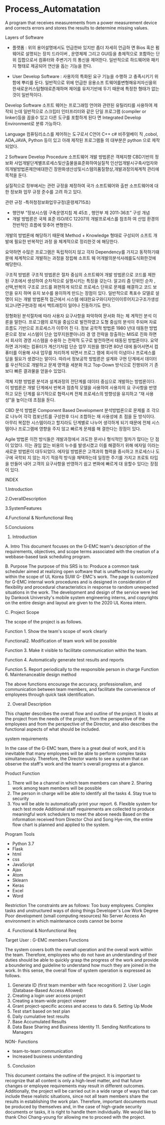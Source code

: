 # Process_Automatation
A program that receives measurements from a power measurement device and corrects errors and stores the results to determine missing values.

Layers of Software
- 플랫폼 : 위의 용어설명에서도 언급한바 있지만 좀더 자세히 언급하 면 Bios 혹은 펌웨어로 설명되는 장치 드라이버 , 운영체제 그리고
GUI등을 총체적으로 포함하는 단위 집합으로서 컴퓨터와 주변기기 의 통신을 제어한다. 일반적으로 하드웨어와 패키지 형태로 제공되어 연산을 돕는 기능을 한다.

- User Develop Software : 사용자의 특화된 요구 기능을 수행하 고 충족시키기 위함에 뿌리를 둔다. 일반적으로 위에 언급한 응용소프 트웨어를변형해유저자신을위한새로운커스텀형태로존재하며 제어를 유저기반에 두기 때문에 특정한 형태가 없는것이 일반적이다.

Develop Software
소프트 웨어는 프로그래밍 언어와 관련된 유틸리티를 사용하여 제작되 는데 일반적으로 스크립터 인터프리터와 같은 단일 프로그램 (compiler or linker)등을 꼽을수 있고 다른 도구를 포함하게 된다 면 Integrated Develop Environment로 분류 가능하다.

Language
컴퓨팅리소스를 제어하는 도구로서 C언어 C++ c# 비주얼베이
직 ,cobol, ADA,JAVA, Python 등이 있고 아래 제작된 프로그램들 의 대부분은 python 으로 제작되었다.

2 Software Develop Procedure
소프트웨어 개발 방법론은 객체지향 CBD기반의 정보화 사업개발단계별프로세스및산출물을표준화하여실질적 인산업개발시구축사업자와의개발방법론제안에대한긴 장완화생산성및시스템의품질향상,개발과정의체계적
관리에 목적을 둔다.

실질적으로 정부에서는 관련 규정을 제정하여 국가 소프트웨어와 출판 소프트웨어에 대한 정보화 업무 규정 준수를 고려 하고 있다.

관련 규정 -특허청정보화업무규정(훈령제715조)
- 행안부 “정보시스템 구축운영지침 제 45조 , 행안부 제 2011-36조”
구성 개념
- 개발 방법론은 국제 표준 ISO/IEC 12207의 개발프로세스를 참조하 여 산업 환경의 전반적인 흐름에 맞추어 변형한다.

개발의 방법론에 해당하기 때문에 Method + Knowledge 형태로 구성되어 소프트 개발에 필요한 반복적인 과정 을 체계적으로 정리한것
에 해당한다.

요약하면 수많은 프로그램은 독립적이지 않고 각자 Dependency를 가지고 동작하기떄문에 체계적으로 개발하는 과정을 정립해 소프트 웨 어개발의분석사례를도식화한것에해당한다.

구조적 방법론
구조적 방법론은 절차 중심의 소프트웨어 개발 방법론으로 코드를 제한 된 구조에서 생성하여 순차적으로 실행시키는 특징을 갖는다. 알고리 즘 단위인 순차 , 선택,반복의 구조로 코드를 펴현하게 되므로 프로세스 단위로 문제를 해결하고 코드 보안을 유지 하며 유지 보수를 용이하게 만드는 장점이 있다.
일반적으로 폭포수 모델로 설명이 되는 개발 방법론적 접근에서 시스템 에대한요구와디자인이이루어지고구조가생성되고나면구현과정 에서 백트래킹이 일어나 진동하기도 한다.

정형화된 분석절차에 따라 사용자 요구사항을 파악하여 문서화 하는 체 계적인 분석 이론을 말한다. 프로그램의 로직을 중심으로 발전하였고 도형 중심의 분석이 주되며 자료 흐름도 기반으로 프로세스가 이루어 진 다.
정보 공학적 방법론
1980 년대 태동한 방법론으로 정보 시스템이 단순 업무지원뿐아니라 경 영 전략을 창출하는 MIS로 진화 하면서 회사의 경영 시스템을 수용하 는 전략적 도구로 발전하면서 태동된 방법론이다.
요약하면 과거에는 컴퓨터가 계산기처럼 단순 업무 지원을 했다면 80년 대에 들어서면서 컴퓨터를 이용해 사내 업무를 처리하게 되면서 프로그 램에 회사의 이념이나 프로세스를 담을 필요가 생겼다는 말이다.
따라서 정보공학 방법론은 설계와 구현 단계에서 데이터를 우선적으로 개발하고 문제 영역을 세분화 하고 Top-Down 방식으로 진행되어 기 존보다 빠른 결과물을 얻을수 있었다.

객체 지향 방법론
분석과 설계과정의 전단계를 데이터 중심으로 개발하는 방법론이다.
이 방법론은 개발 단계에서 반복과 점층적 모델을 사용하여 사용자의 요 구사항을 반영하고 모든 단계를 유기적으로 협력시켜 전체 프로세스의 방향성을 유지하고 “재 사용성”을 높이는데 초점을 둔다.


CBD 분석 방법론
Component Based Development 분석방법론으로 문제를 조 각으로 나누어 각각 컴포넌트를 구성한후 다시 조합하는 재 사용성에 초 점을 둔 방식이다.
아무리 복잡한 시스템이라고 할지라도 단계별로 나누어 생각하게 되기 때문에 전체 시스템이나 프로그램에 영향을 주지 않고 빠르게 문제를 해 결한다는 장점이 있다.


Agile 방법론
이전 방식들은 개발과정에서 과도한 문서나 형식적인 절차가 많다는 단
점이 있었다.
이는 끊임 없는 비용의 누수를 발생시켰고 이를 해결하기 위해 에자일
이라는 새로운 방법론이 대두되었다.
에자일 방법론은 고객과의 협력을 중시하고 프로세스나 도구에 국학되 지 않는 자기 적응적 방식을 채택하는데 일정한 주기를 가지고 프로토 타입을 만들어 내어 고객의 요구사항을 반영하기 쉽고 변화에 빠르게 대 응할수 있다는 장점이 있다.

INDEX

1.Introduction 

2.OverallDescription

3.SystemFeatures

4.Functional & Nonfunctional Req 

5.Conclusions






1. Introduction

A. Intro
This document focuses on the G-EMC team's description of the requirements, objectives, and scope terms associated with the creation of a webbase-based task scheduling program.

B. Purpose
The purpose of this SRS is to:
Produce a common task scheduler aimed at realizing open software that is unaffected by security within the scope of UL Korea SUW G- EMC's work.
The page is customized for G-EMC internal work procedures and is designed in consideration of flexibility and procedural characteristics in response to random unexpected situations in the work. The development and design of the service were led by Dankook University's mobile system engineering interns, and copyrights on the entire design and layout are given to the 2020 UL Korea intern.

C. Project Scope

The scope of the project is as follows.

Function 1. Show the team's scope of work clearly

Functional2. Modification of team work will be possible

Function 3. Make it visible to facilitate communication within the team.

Function 4. Automatically generate test results and reports

Function 5. Report periodically to the responsible person in charge Function 6. Maintenanceable design method


The above functions encourage the accuracy, professionalism, and communication between team members, and facilitate the convenience of employees through quick task identification.

2. Overall Description

This chapter describes the overall flow and outline of the project. It looks at the project from the needs of the project, from the perspective of the employees and from the perspective of the Director, and also describes the functional aspects of what should be included.


system requirements

In the case of the G-EMC team, there is a great deal of work, and it is inevitable that many employees will be able to perform complex tasks simultaneously. Therefore, the Director wants to see a system that can observe the staff's work and the team's overall progress at a glance.


Product Function

1. There will be a channel in which team members can share 2. Sharing work among team members will be possible
3. The person in charge will be able to identify all the tasks 4. Stay true to security
5. You will be able to automatically print your report. 6. Flexible system for each test mode
Additional staff requirements are collected to produce meaningful work schedulers to meet the above needs
Based on the information received from Director Choi and Song Hye-rim, the entire flow chart is planned and applied to the system.

Program Tools

- Python 3.7
- Flask
- html
- css
- JavaScript 
- Ajax
- Atom
- Sklearn
- Keras 
- Excel
- Word


Restriction
The constraints are as follows:
Too busy employees.
Complex tasks and unstructured ways of doing things Developer's Low Work Degree
Poor development (small computing resources)
No Server Access
An environment in which maintenance costs cannot be borne


4. Functional & Nonfunctional Req

Target User : G-EMC members Functions

The system covers both the overall operation and the overall work within the team. Therefore, employees who do not have an understanding of their duties should be able to quickly grasp the progress of the work and provide a boundering and guideline to understand how much they are joined in the work.
In this sense, the overall flow of system operation is expressed as follows.
1. Generate ID (first team member with face recognition) 2. User Login (Database-Based Access Allowed)
3. Creating a login user access project
4. Creating a team-wide project viewer
5. Grant project-specific access and access to data 6. Setting Up Mode
7. Test start based on test plan
8. Daily cumulative test results
9. Base Accumulated Results
10. Data Base Sharing and Business Identity 11. Sending Notifications to Managers

NON- Functions

- team-to-team communication
- Increased business understanding


5. Conclusion

This document contains the outline of the project.
It is important to recognize that all content is only a high-level matter, and that future changes or employee requirements may result in different outcomes.
Additionally, the project will be carried out in a wide range of ways that can include these realistic situations, since not all team members share the results in establishing the work plan.
Therefore, important documents must be produced by themselves and, in the case of high-grade security documents or tasks, it is right to handle them individually.
We would like to thank Choi Chang-young for allowing me to proceed with the project.
